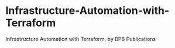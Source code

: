 # Infrastructure-Automation-with-Terraform
 Infrastructure Automation with Terraform, by BPB Publications
